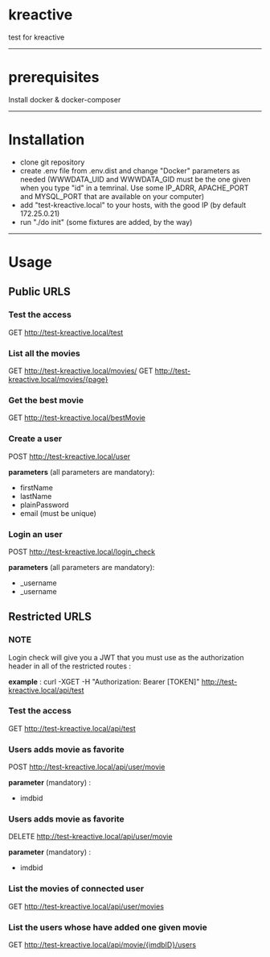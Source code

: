 # kreactive
test for kreactive

----

# prerequisites

Install docker & docker-composer

----

# Installation

- clone git repository
- create .env file from .env.dist and change "Docker" parameters as needed (WWWDATA_UID and WWWDATA_GID must be the one given when you type "id" in a temrinal. Use some IP_ADRR, APACHE_PORT and MYSQL_PORT that are available on your computer)
- add "test-kreactive.local" to your hosts, with the good IP (by default 172.25.0.21)
- run "./do init" (some fixtures are added, by the way)

----

# Usage

## Public URLS

### Test the access
GET http://test-kreactive.local/test

### List all the movies
GET http://test-kreactive.local/movies/
GET http://test-kreactive.local/movies/{page}

### Get the best movie
GET http://test-kreactive.local/bestMovie

### Create a user
POST http://test-kreactive.local/user

**parameters** (all parameters are mandatory):
- firstName
- lastName
- plainPassword
- email (must be unique)

### Login an user
POST http://test-kreactive.local/login_check

**parameters** (all parameters are mandatory):
- _username
- _username

## Restricted URLS

### NOTE
Login check will give you a JWT that you must use as the authorization header in all of the restricted routes :

**example** :
curl -XGET -H "Authorization: Bearer [TOKEN]" http://test-kreactive.local/api/test 

### Test the access
GET http://test-kreactive.local/api/test  

### Users adds movie as favorite
POST http://test-kreactive.local/api/user/movie

**parameter** (mandatory) :
- imdbid  

### Users adds movie as favorite
DELETE http://test-kreactive.local/api/user/movie

**parameter** (mandatory) :
- imdbid

### List the movies of connected user
GET http://test-kreactive.local/api/user/movies


### List the users whose have added one given movie
GET http://test-kreactive.local/api/movie/{imdbID}/users



